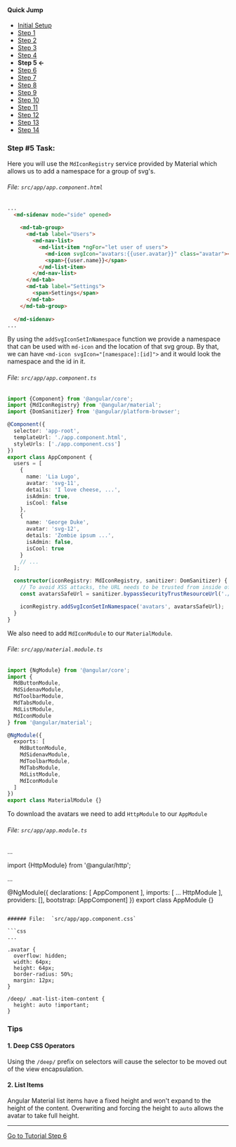 #### Quick Jump ####
* [Initial Setup](./INITIAL_SETUP.md)
* [Step 1](./STEP_1.md)
* [Step 2](./STEP_2.md)
* [Step 3](./STEP_3.md)
* [Step 4](./STEP_4.md)
* **Step 5 <-**
* [Step 6](./STEP_6.md)
* [Step 7](./STEP_7.md)
* [Step 8](./STEP_8.md)
* [Step 9](./STEP_9.md)
* [Step 10](./STEP_10.md)
* [Step 11](./STEP_11.md)
* [Step 12](./STEP_12.md)
* [Step 13](./STEP_13.md)
* [Step 14](./STEP_14.md)

### Step #5 Task:

Here you will use the `MdIconRegistry` service provided by Material which allows us to add a namespace for a group of svg's.


###### File: `src/app/app.component.html`

```html
...
  <md-sidenav mode="side" opened>
  
    <md-tab-group>
      <md-tab label="Users">
        <md-nav-list>
          <md-list-item *ngFor="let user of users">
            <md-icon svgIcon="avatars:{{user.avatar}}" class="avatar"></md-icon>
            <span>{{user.name}}</span>
          </md-list-item>
        </md-nav-list>
      </md-tab>
      <md-tab label="Settings">
        <span>Settings</span>
      </md-tab>
    </md-tab-group>
  
  </md-sidenav>
...
```

By using the `addSvgIconSetInNamespace` function we provide a namespace that can be used with `md-icon` 
and the location of that svg group.
By that, we can have `<md-icon svgIcon="[namespace]:[id]">` and it would look the namespace and the id in it.

###### File:  `src/app/app.component.ts`

```ts
import {Component} from '@angular/core';
import {MdIconRegistry} from '@angular/material';
import {DomSanitizer} from '@angular/platform-browser';

@Component({
  selector: 'app-root',
  templateUrl: './app.component.html',
  styleUrls: ['./app.component.css']
})
export class AppComponent {
  users = [
    {
      name: 'Lia Lugo',
      avatar: 'svg-11',
      details: 'I love cheese, ...',
      isAdmin: true,
      isCool: false
    },
    {
      name: 'George Duke',
      avatar: 'svg-12',
      details: 'Zombie ipsum ...',
      isAdmin: false,
      isCool: true
    }
    // ...
  ];

  constructor(iconRegistry: MdIconRegistry, sanitizer: DomSanitizer) {
    // To avoid XSS attacks, the URL needs to be trusted from inside of your application.
    const avatarsSafeUrl = sanitizer.bypassSecurityTrustResourceUrl('./assets/avatars.svg');

    iconRegistry.addSvgIconSetInNamespace('avatars', avatarsSafeUrl);
  }
}

```

We also need to add `MdIconModule` to our `MaterialModule`.
###### File: `src/app/material.module.ts`
```ts
import {NgModule} from '@angular/core';
import {
  MdButtonModule,
  MdSidenavModule,
  MdToolbarModule,
  MdTabsModule,
  MdListModule,
  MdIconModule
} from '@angular/material';

@NgModule({
  exports: [
    MdButtonModule,
    MdSidenavModule,
    MdToolbarModule,
    MdTabsModule,
    MdListModule,
    MdIconModule
  ]
})
export class MaterialModule {}

```

To download the avatars we need to add `HttpModule` to our `AppModule`
###### File: `src/app/app.module.ts`
...

import {HttpModule} from '@angular/http';

...

@NgModule({
  declarations: [
    AppComponent
  ],
  imports: [
    ...
    HttpModule
  ],
  providers: [],
  bootstrap: [AppComponent]
})
export class AppModule {}

```

###### File:  `src/app/app.component.css`

```css
...

.avatar {
  overflow: hidden;
  width: 64px;
  height: 64px;
  border-radius: 50%;
  margin: 12px;
}

/deep/ .mat-list-item-content {
  height: auto !important;
}
```

### Tips

#### 1. Deep CSS Operators

Using the `/deep/` prefix on selectors will cause the selector to be moved out of the view encapsulation.

#### 2.  List Items

Angular Material list items have a fixed height and won't expand to the height of the content.
    Overwriting and forcing the height to `auto` allows the avatar to take full height.

----

[Go to Tutorial Step 6](./STEP_6.md)

